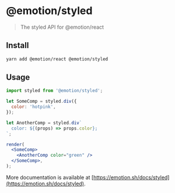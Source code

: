 # @emotion/styled

> The styled API for @emotion/react

## Install

```bash
yarn add @emotion/react @emotion/styled
```

## Usage

```jsx
import styled from '@emotion/styled';

let SomeComp = styled.div({
  color: 'hotpink',
});

let AnotherComp = styled.div`
  color: ${(props) => props.color};
`;

render(
  <SomeComp>
    <AnotherComp color="green" />
  </SomeComp>,
);
```

More documentation is available at [https://emotion.sh/docs/styled](https://emotion.sh/docs/styled).
